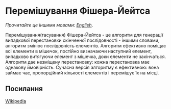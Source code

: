 # Перемішування Фішера-Йейтса

_Прочитайте це іншими мовами:_
[_English_](README.md).

Перемішування(тасування) Фішера-Йейтса - це алгоритм для генерації 
випадкової перестановки скінченної послідовності - іншими словами, 
алгоритм змінює послідовність елементів. Алгоритм ефективно поміщає 
всі елементи в мішечок, постійно визначаючи наступний елемент, 
випадково витягуючи елемент з мішечка, доки елементи не закінчаться. 
Алгоритм дає незміщену перестановку: кожна перестановка має однакову 
ймовірність. Сучасна версія алгоритму є ефективною: вона займає час, 
пропорційний кількості елементів і перемішує їх на місці.

## Посилання

[Wikipedia](https://en.wikipedia.org/wiki/Fisher%E2%80%93Yates_shuffle)

